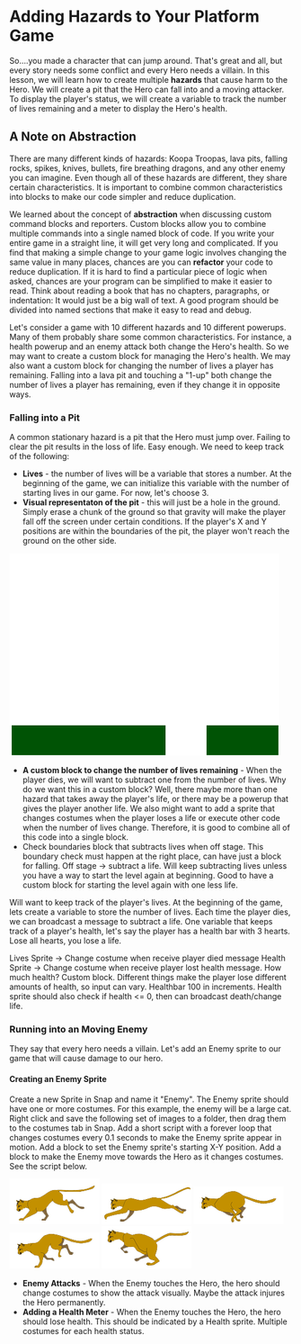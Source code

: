 # Adding Hazards to Your Platform Game

So....you made a character that can jump around. That's great and all, but every story needs some conflict and every Hero needs a villain. In this lesson, we will learn how to create multiple **hazards** that cause harm to the Hero. We will create a pit that the Hero can fall into and a moving attacker. To display the player's status, we will create a variable to track the number of lives remaining and a meter to display the Hero's health.

## A Note on Abstraction

There are many different kinds of hazards: Koopa Troopas, lava pits, falling rocks, spikes, knives, bullets, fire breathing dragons, and any other enemy you can imagine. Even though all of these hazards are different, they share certain characteristics. It is important to combine common characteristics into blocks to make our code simpler and reduce duplication. 

We learned about the concept of **abstraction** when discussing custom command blocks and reporters. Custom blocks allow you to combine multiple commands into a single named block of code. If you write your entire game in a straight line, it will get very long and complicated. If you find that making a simple change to your game logic involves changing the same value in many places, chances are you can **refactor** your code to reduce duplication. If it is hard to find a particular piece of logic when asked, chances are your program can be simplified to make it easier to read. Think about reading a book that has no chapters, paragraphs, or indentation: It would just be a big wall of text. A good program should be divided into named sections that make it easy to read and debug.

Let's consider a game with 10 different hazards and 10 different powerups. Many of them probably share some common characteristics. For instance, a health powerup and an enemy attack both change the Hero's health. So we may want to create a custom block for managing the Hero's health. We may also want a custom block for changing the number of lives a player has remaining. Falling into a lava pit and touching a "1-up" both change the number of lives a player has remaining, even if they change it in opposite ways. 

### Falling into a Pit

A common stationary hazard is a pit that the Hero must jump over. Failing to clear the pit results in the loss of life. Easy enough. We need to keep track of the following:

* __Lives__ - the number of lives will be a variable that stores a number. At the beginning of the game, we can initialize this variable with the number of starting lives in our game. For now, let's choose 3.
* __Visual representaton of the pit__ - this will just be a hole in the ground. Simply erase a chunk of the ground so that gravity will make the player fall off the screen under certain conditions. If the player's X and Y positions are within the boundaries of the pit, the player won't reach the ground on the other side. 

![Pit](./pit.png)

* __A custom block to change the number of lives remaining__ - When the player dies, we will want to subtract one from the number of lives. Why do we want this in a custom block? Well, there maybe more than one hazard that takes away the player's life, or there may be a powerup that gives the player another life. We also might want to add a sprite that changes costumes when the player loses a life or execute other code when the number of lives change. Therefore, it is good to combine all of this code into a single block. 
* Check boundaries block that subtracts lives when off stage. This boundary check must happen at the right place, can have just a block for falling. Off stage -> subtract a life. Will keep subtracting lives unless you have a way to start the level again at beginning. Good to have a custom block for starting the level again with one less life.

Will want to keep track of the player's lives. At the beginning of the game, lets create a variable to store the number of lives. Each time the player dies, we can broadcast a message to subtract a life. One variable that keeps track of a player's health, let's say the player has a health bar with 3 hearts. Lose all hearts, you lose a life. 

Lives Sprite -> Change costume when receive player died message
Health Sprite -> Change costume when receive player lost health message. How much health? Custom block. Different things make the player lose different amounts of health, so input can vary. Healthbar 100 in increments.
Health sprite should also check if health <= 0, then can broadcast death/change life.

### Running into an Moving Enemy

They say that every hero needs a villain. Let's add an Enemy sprite to our game that will cause damage to our hero. 

#### Creating an Enemy Sprite

Create a new Sprite in Snap and name it "Enemy". The Enemy sprite should have one or more costumes. For this example, the enemy will be a large cat. Right click and save the following set of images to a folder, then drag them to the costumes tab in Snap. Add a short script with a forever loop that changes costumes every 0.1 seconds to make the Enemy sprite appear in motion. Add a block to set the Enemy sprite's starting X-Y position. Add a block to make the Enemy move towards the Hero as it changes costumes. See the script below.
 
![Cat 1](./cat1.png)
![Cat 2](./cat2.png)
![Cat 3](./cat3.png)
![Cat 4](./cat4.png)
![Cat 5](./cat5.png)

* __Enemy Attacks__ - When the Enemy touches the Hero, the hero should change costumes to show the attack visually. Maybe the attack injures the Hero permanently. 
* __Adding a Health Meter__ - When the Enemy touches the Hero, the hero should lose health. This should be indicated by a Health sprite. Multiple costumes for each health status.
